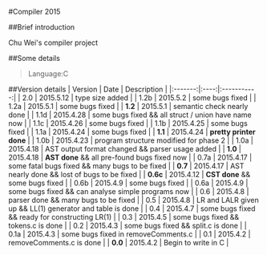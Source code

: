 #Compiler 2015

##Brief introduction

Chu Wei's compiler project

##Some details

>Language:C

##Version details
| Version | Date | Description |
|:-------:|:----:|:-----------:|
| 2.0 | 2015.5.12 | type size added |
| 1.2b | 2015.5.2 | some bugs fixed |
| 1.2a | 2015.5.1 | some bugs fixed |
| **1.2** | 2015.5.1 | semantic check nearly done |
| 1.1d | 2015.4.28 | some bugs fixed && all struct / union have name now |
| 1.1c | 2015.4.26 | some bugs fixed |
| 1.1b | 2015.4.25 | some bugs fixed |
| 1.1a | 2015.4.24 | some bugs fixed |
| **1.1** | 2015.4.24 | **pretty printer done** |
| 1.0b | 2015.4.23 | program structure modified for phase 2 |
| 1.0a | 2015.4.18 | AST output format changed && parser usage added |
| **1.0** | 2015.4.18 | **AST done** && all pre-found bugs fixed now |
| 0.7a | 2015.4.17 | some fatal bugs fixed && many bugs to be fixed |
| **0.7** | 2015.4.17 | AST nearly done && lost of bugs to be fixed |
| **0.6c** | 2015.4.12 | **CST done** && some bugs fixed |
| 0.6b | 2015.4.9 | some bugs fixed |
| 0.6a | 2015.4.9 | some bugs fixed && can analyse simple programs now |
| 0.6 | 2015.4.8 | parser done && many bugs to be fixed |
| 0.5 | 2015.4.8 | LR and LALR given up && LL(1) generator and table is done |
| 0.4 | 2015.4.7 | some bugs fixed && ready for constructing LR(1) |
| 0.3 | 2015.4.5 | some bugs fixed && tokens.c is done |
| 0.2 | 2015.4.3 | some bugs fixed && split.c is done |
| 0.1a | 2015.4.3 | some bugs fixed in removeComments.c |
| 0.1 | 2015.4.2 | removeComments.c is done |
| **0.0** | 2015.4.2 | Begin to write in C |
